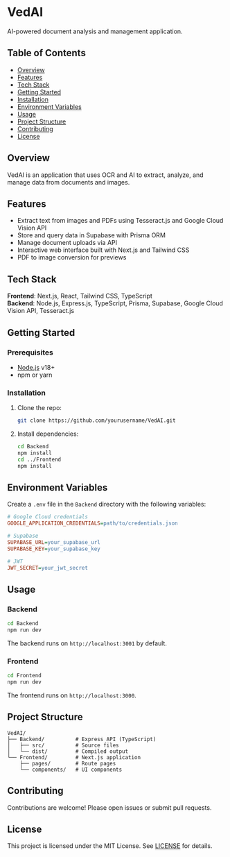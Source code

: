 # VedAI

AI-powered document analysis and management application.

## Table of Contents

- [Overview](#overview)
- [Features](#features)
- [Tech Stack](#tech-stack)
- [Getting Started](#getting-started)
- [Installation](#installation)
- [Environment Variables](#environment-variables)
- [Usage](#usage)
- [Project Structure](#project-structure)
- [Contributing](#contributing)
- [License](#license)

## Overview
VedAI is an application that uses OCR and AI to extract, analyze, and manage data from documents and images.

## Features
- Extract text from images and PDFs using Tesseract.js and Google Cloud Vision API
- Store and query data in Supabase with Prisma ORM
- Manage document uploads via API
- Interactive web interface built with Next.js and Tailwind CSS
- PDF to image conversion for previews

## Tech Stack
**Frontend**: Next.js, React, Tailwind CSS, TypeScript  
**Backend**: Node.js, Express.js, TypeScript, Prisma, Supabase, Google Cloud Vision API, Tesseract.js  

## Getting Started

### Prerequisites
- [Node.js](https://nodejs.org/) v18+  
- npm or yarn  

### Installation
1. Clone the repo:
   ```bash
   git clone https://github.com/yourusername/VedAI.git
   ```
2. Install dependencies:
   ```bash
   cd Backend
   npm install
   cd ../Frontend
   npm install
   ```

## Environment Variables
Create a `.env` file in the `Backend` directory with the following variables:
```ini
# Google Cloud credentials
GOOGLE_APPLICATION_CREDENTIALS=path/to/credentials.json

# Supabase
SUPABASE_URL=your_supabase_url
SUPABASE_KEY=your_supabase_key

# JWT
JWT_SECRET=your_jwt_secret
```  

## Usage

### Backend
```bash
cd Backend
npm run dev
```
The backend runs on `http://localhost:3001` by default.

### Frontend
```bash
cd Frontend
npm run dev
```
The frontend runs on `http://localhost:3000`.

## Project Structure
```
VedAI/
├── Backend/          # Express API (TypeScript)
│   ├── src/          # Source files
│   └── dist/         # Compiled output
└── Frontend/         # Next.js application
    ├── pages/        # Route pages
    └── components/   # UI components
```

## Contributing
Contributions are welcome! Please open issues or submit pull requests.

## License
This project is licensed under the MIT License. See [LICENSE](LICENSE) for details.
